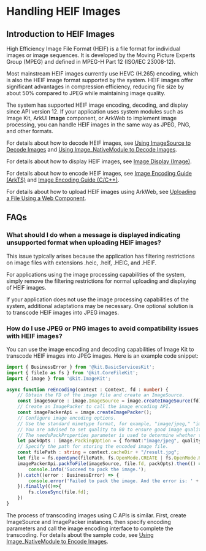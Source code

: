 # Handling HEIF Images

## Introduction to HEIF Images

High Efficiency Image File Format (HEIF) is a file format for individual images or image sequences. It is developed by the Moving Picture Experts Group (MPEG) and defined in MPEG-H Part 12 (ISO/IEC 23008-12).

Most mainstream HEIF images currently use HEVC (H.265) encoding, which is also the HEIF image format supported by the system. HEIF images offer significant advantages in compression efficiency, reducing file size by about 50% compared to JPEG while maintaining image quality.

The system has supported HEIF image encoding, decoding, and display since API version 12. If your application uses system modules such as Image Kit, ArkUI **Image** component, or ArkWeb to implement image processing, you can handle HEIF images in the same way as JPEG, PNG, and other formats.

For details about how to decode HEIF images, see [Using ImageSource to Decode Images](../image-decoding.md) and [Using Image_NativeModule to Decode Images](../image-source-c.md).

For details about how to display HEIF images, see [Image Display (Image)](../../../ui/arkts-graphics-display.md).

For details about how to encode HEIF images, see [Image Encoding Guide (ArkTS)](../image-encoding.md) and [Image Encoding Guide (C/C++)](../image-packer-c.md).

For details about how to upload HEIF images using ArkWeb, see [Uploading a File Using a Web Component](../../../web/web-file-upload.md).

## FAQs

### What should I do when a message is displayed indicating unsupported format when uploading HEIF images?

This issue typically arises because the application has filtering restrictions on image files with extensions .heic, .heif, .HEIC, and .HEIF.

For applications using the image processing capabilities of the system, simply remove the filtering restrictions for normal uploading and displaying of HEIF images.

If your application does not use the image processing capabilities of the system, additional adaptations may be necessary. One optional solution is to transcode HEIF images into JPEG images.

### How do I use JPEG or PNG images to avoid compatibility issues with HEIF images?

You can use the image encoding and decoding capabilities of Image Kit to transcode HEIF images into JPEG images. Here is an example code snippet:
```ts
import { BusinessError } from '@kit.BasicServicesKit';
import { fileIo as fs } from '@kit.CoreFileKit';
import { image } from '@kit.ImageKit';

async function reEncoding(context : Context, fd : number) {
    // Obtain the FD of the image file and create an ImageSource.
    const imageSource : image.ImageSource = image.createImageSource(fd);
    // Create an ImagePacker to call the image encoding API.
    const imagePackerApi = image.createImagePacker();
    // Configure image encoding options.
    // Use the standard mimetype format, for example, "image/jpeg," "image/png," and "image/heic."
    // You are advised to set quality to 80 to ensure good image quality and reduce the size of the encoded image file.
    // The needsPackProperties parameter is used to determine whether to save image properties during encoding. The default value is false, indicating that the configuration is not saved.
    let packOpts : image.PackingOption = { format:"image/jpeg", quality:80, needsPackProperties:false };
    // Specify the path for storing the encoded image file.
    const filePath : string = context.cacheDir + "/result.jpg";
    let file = fs.openSync(filePath, fs.OpenMode.CREATE | fs.OpenMode.READ_WRITE);
    imagePackerApi.packToFile(imageSource, file.fd, packOpts).then(() => {
        console.info('Succeed to pack the image.'); 
    }).catch((error : BusinessError) => { 
        console.error('Failed to pack the image. And the error is: ' + error); 
    }).finally(()=>{
        fs.closeSync(file.fd);
    })
}
```

The process of transcoding images using C APIs is similar. First, create ImageSource and ImagePacker instances, then specify encoding parameters and call the image encoding interface to complete the transcoding. For details about the sample code, see [Using Image_NativeModule to Encode Images](../image-packer-c.md).
